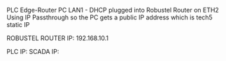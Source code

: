 PLC Edge-Router
PC LAN1 - DHCP plugged into Robustel Router on ETH2
Using IP Passthrough so the PC gets a public IP address which is tech5 static IP

ROBUSTEL ROUTER
IP: 192.168.10.1

PLC IP:
SCADA IP:

